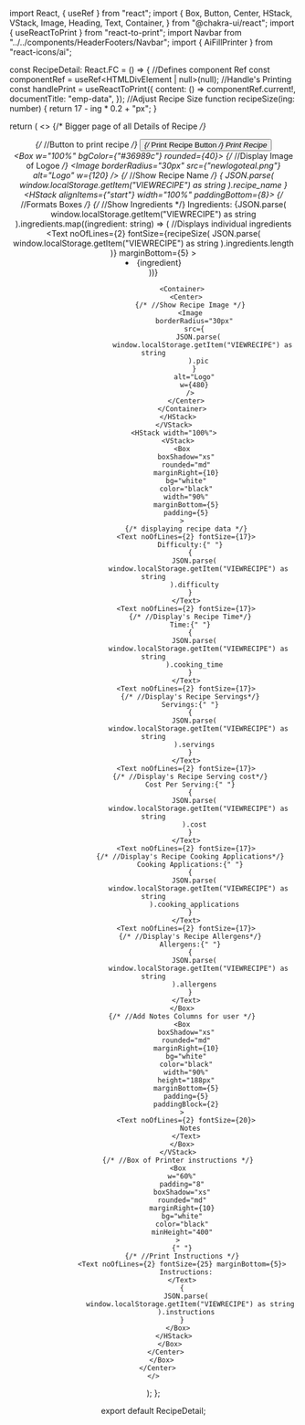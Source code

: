 import React, { useRef } from "react";
import {
  Box,
  Button,
  Center,
  HStack,
  VStack,
  Image,
  Heading,
  Text,
  Container,
} from "@chakra-ui/react";
import { useReactToPrint } from "react-to-print";
import Navbar from "../../components/HeaderFooters/Navbar";
import { AiFillPrinter } from "react-icons/ai";

const RecipeDetail: React.FC = () => {
  //Defines component Ref
  const componentRef = useRef<HTMLDivElement | null>(null);
  //Handle's Printing
  const handlePrint = useReactToPrint({
    content: () => componentRef.current!,
    documentTitle: "emp-data",
  });
  //Adjust Recipe Size
  function recipeSize(ing: number) {
    return 17 - ing * 0.2 + "px";
  }

  return (
    <>
      <Navbar />
      {/* <Box ref={componentRef}> Bigger page of all Details of Recipe</Box> */}
      <Center>
        {/* //Button to print recipe */}
        <Button
          marginTop={3}
          boxShadow="xs"
          rounded="md"
          variant="solid"
          colorScheme="teal"
          marginBottom={3}
          padding={5}
          width={1000}
          maxW="container.lg"
          onClick={handlePrint}
        >
          <AiFillPrinter />
          {/* Print Recipe Button */}
          <Text marginLeft={2}>Print Recipe</Text>
        </Button>
      </Center>
      <Center>
        <Box w="60%" p={4} rounded={40}>
          <Center>
            <Box
              ref={componentRef}
              bg="lightgray"
              w="100%"
              p={4}
              color="white"
              rounded={40}
            >
              <VStack>
                <Box w="100%" bgColor={"#36989c"} rounded={40}>
                  {/* //Display Image of Logoe */}
                  <Image
                    borderRadius="30px"
                    src={"newlogoteal.png"}
                    alt="Logo"
                    w={120}
                  />
                </Box>
                <Heading>
                  {/* //Show Recipe Name */}
                  {
                    JSON.parse(
                      window.localStorage.getItem("VIEWRECIPE") as string
                    ).recipe_name
                  }
                </Heading>
                <HStack alignItems={"start"} width="100%" paddingBottom={8}>
                  {/* //Formats Boxes */}
                  <Box
                    w="60%"
                    padding="8"
                    boxShadow="xs"
                    rounded="md"
                    marginRight={10}
                    bg="white"
                    color="black"
                    minHeight="400"
                  >
                    {/* //Show Ingredients */}
                    <Text noOfLines={2} fontSize={25} marginBottom={5}>
                      Ingredients:
                    </Text>
                    {JSON.parse(
                      window.localStorage.getItem("VIEWRECIPE") as string
                    ).ingredients.map((ingredient: string) => (
                      //Displays individual ingredients
                      <Text
                        noOfLines={2}
                        fontSize={recipeSize(
                          JSON.parse(
                            window.localStorage.getItem("VIEWRECIPE") as string
                          ).ingredients.length
                        )}
                        marginBottom={5}
                      >
                        <li>{ingredient}</li>
                      </Text>
                    ))}
                  </Box>

                  <Container>
                    <Center>
                      {/* //Show Recipe Image */}
                      <Image
                        borderRadius="30px"
                        src={
                          JSON.parse(
                            window.localStorage.getItem("VIEWRECIPE") as string
                          ).pic
                        }
                        alt="Logo"
                        w={480}
                      />
                    </Center>
                  </Container>
                </HStack>
              </VStack>
              <HStack width="100%">
                <VStack>
                  <Box
                    boxShadow="xs"
                    rounded="md"
                    marginRight={10}
                    bg="white"
                    color="black"
                    width="90%"
                    marginBottom={5}
                    padding={5}
                  >
                    {/* displaying recipe data */}
                    <Text noOfLines={2} fontSize={17}>
                      Difficulty:{" "}
                      {
                        JSON.parse(
                          window.localStorage.getItem("VIEWRECIPE") as string
                        ).difficulty
                      }
                    </Text>
                    <Text noOfLines={2} fontSize={17}>
                      {/* //Display's Recipe Time*/}
                      Time:{" "}
                      {
                        JSON.parse(
                          window.localStorage.getItem("VIEWRECIPE") as string
                        ).cooking_time
                      }
                    </Text>
                    <Text noOfLines={2} fontSize={17}>
                      {/* //Display's Recipe Servings*/}
                      Servings:{" "}
                      {
                        JSON.parse(
                          window.localStorage.getItem("VIEWRECIPE") as string
                        ).servings
                      }
                    </Text>
                    <Text noOfLines={2} fontSize={17}>
                      {/* //Display's Recipe Serving cost*/}
                      Cost Per Serving:{" "}
                      {
                        JSON.parse(
                          window.localStorage.getItem("VIEWRECIPE") as string
                        ).cost
                      }
                    </Text>
                    <Text noOfLines={2} fontSize={17}>
                      {/* //Display's Recipe Cooking Applications*/}
                      Cooking Applications:{" "}
                      {
                        JSON.parse(
                          window.localStorage.getItem("VIEWRECIPE") as string
                        ).cooking_applications
                      }
                    </Text>
                    <Text noOfLines={2} fontSize={17}>
                      {/* //Display's Recipe Allergens*/}
                      Allergens:{" "}
                      {
                        JSON.parse(
                          window.localStorage.getItem("VIEWRECIPE") as string
                        ).allergens
                      }
                    </Text>
                  </Box>
                  {/* //Add Notes Columns for user */}
                  <Box
                    boxShadow="xs"
                    rounded="md"
                    marginRight={10}
                    bg="white"
                    color="black"
                    width="90%"
                    height="188px"
                    marginBottom={5}
                    padding={5}
                    paddingBlock={2}
                  >
                    <Text noOfLines={2} fontSize={20}>
                      Notes
                    </Text>
                  </Box>
                </VStack>
                {/* //Box of Printer instructions */}
                <Box
                  w="60%"
                  padding="8"
                  boxShadow="xs"
                  rounded="md"
                  marginRight={10}
                  bg="white"
                  color="black"
                  minHeight="400"
                >
                  {" "}
                  {/* //Print Instructions */}
                  <Text noOfLines={2} fontSize={25} marginBottom={5}>
                    Instructions:
                  </Text>
                  {
                    JSON.parse(
                      window.localStorage.getItem("VIEWRECIPE") as string
                    ).instructions
                  }
                </Box>
              </HStack>
            </Box>
          </Center>
        </Box>
      </Center>
    </>
  );
};

export default RecipeDetail;
